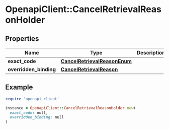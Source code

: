 # OpenapiClient::CancelRetrievalReasonHolder

## Properties

| Name | Type | Description | Notes |
| ---- | ---- | ----------- | ----- |
| **exact_code** | [**CancelRetrievalReasonEnum**](CancelRetrievalReasonEnum.md) |  | [optional] |
| **overridden_binding** | [**CancelRetrievalReason**](CancelRetrievalReason.md) |  | [optional] |

## Example

```ruby
require 'openapi_client'

instance = OpenapiClient::CancelRetrievalReasonHolder.new(
  exact_code: null,
  overridden_binding: null
)
```

